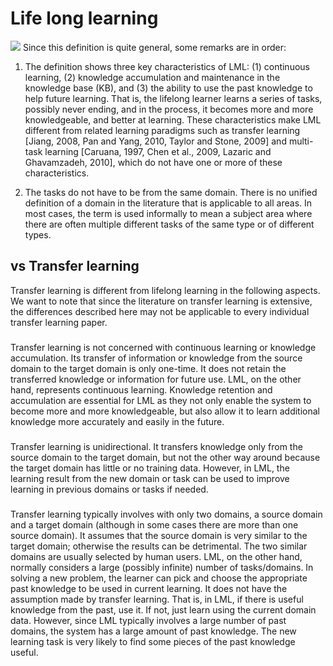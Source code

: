 # Life long learning

![](https://github.com/luulinh90s/paper-review-continual-learning/blob/master/images/start/definition.JPG)
Since this definition is quite general, some remarks are in order:
1. The definition shows three key characteristics of LML: (1) continuous learning, (2)
knowledge accumulation and maintenance in the knowledge base (KB), and (3) the
ability to use the past knowledge to help future learning. That is, the lifelong learner
learns a series of tasks, possibly never ending, and in the process, it becomes more
and more knowledgeable, and better at learning. These characteristics make LML
different from related learning paradigms such as transfer learning [Jiang, 2008, Pan
and Yang, 2010, Taylor and Stone, 2009] and multi-task learning [Caruana, 1997,
Chen et al., 2009, Lazaric and Ghavamzadeh, 2010], which do not have one or more
of these characteristics. 

2. The tasks do not have to be from the same domain. There is no unified definition of
a domain in the literature that is applicable to all areas. In most cases, the term is
used informally to mean a subject area where there are often multiple different tasks
of the same type or of different types.



## vs Transfer learning
Transfer learning is different from lifelong learning in the following aspects. We want to
note that since the literature on transfer learning is extensive, the differences described here
may not be applicable to every individual transfer learning paper.

### 
Transfer learning is not concerned with continuous learning or knowledge accumulation. Its transfer of information or knowledge from the source domain to the target
domain is only one-time. It does not retain the transferred knowledge or information
for future use. LML, on the other hand, represents continuous learning. Knowledge
retention and accumulation are essential for LML as they not only enable the system to become more and more knowledgeable, but also allow it to learn additional
knowledge more accurately and easily in the future.

### 
Transfer learning is unidirectional. It transfers knowledge only from the source domain
to the target domain, but not the other way around because the target domain has
little or no training data. However, in LML, the learning result from the new domain
or task can be used to improve learning in previous domains or tasks if needed.

### 
Transfer learning typically involves with only two domains, a source domain and a
target domain (although in some cases there are more than one source domain). It
assumes that the source domain is very similar to the target domain; otherwise the
results can be detrimental. The two similar domains are usually selected by human
users. LML, on the other hand, normally considers a large (possibly infinite) number of tasks/domains. In solving a new problem, the learner can pick and choose the
appropriate past knowledge to be used in current learning. It does not have the assumption made by transfer learning. That is, in LML, if there is useful knowledge from
the past, use it. If not, just learn using the current domain data. However, since LML
typically involves a large number of past domains, the system has a large amount of
past knowledge. The new learning task is very likely to find some pieces of the past
knowledge useful.
